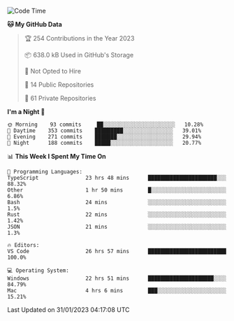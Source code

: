 <!--START_SECTION:waka-->
![Code Time](http://img.shields.io/badge/Code%20Time-3%2C570%20hrs%2050%20mins-blue)

**🐱 My GitHub Data** 

> 🏆 254 Contributions in the Year 2023
 > 
> 📦 638.0 kB Used in GitHub's Storage 
 > 
> 🚫 Not Opted to Hire
 > 
> 📜 14 Public Repositories 
 > 
> 🔑 61 Private Repositories  
 > 
**I'm a Night 🦉** 

```text
🌞 Morning    93 commits     ██░░░░░░░░░░░░░░░░░░░░░░░   10.28% 
🌆 Daytime    353 commits    █████████░░░░░░░░░░░░░░░░   39.01% 
🌃 Evening    271 commits    ███████░░░░░░░░░░░░░░░░░░   29.94% 
🌙 Night      188 commits    █████░░░░░░░░░░░░░░░░░░░░   20.77%

```


📊 **This Week I Spent My Time On** 

```text
💬 Programming Languages: 
TypeScript               23 hrs 48 mins      ██████████████████████░░░   88.32% 
Other                    1 hr 50 mins        █░░░░░░░░░░░░░░░░░░░░░░░░   6.86% 
Bash                     24 mins             ░░░░░░░░░░░░░░░░░░░░░░░░░   1.5% 
Rust                     22 mins             ░░░░░░░░░░░░░░░░░░░░░░░░░   1.42% 
JSON                     21 mins             ░░░░░░░░░░░░░░░░░░░░░░░░░   1.3%

🔥 Editors: 
VS Code                  26 hrs 57 mins      █████████████████████████   100.0%

💻 Operating System: 
Windows                  22 hrs 51 mins      █████████████████████░░░░   84.79% 
Mac                      4 hrs 6 mins        ███░░░░░░░░░░░░░░░░░░░░░░   15.21%

```


 Last Updated on 31/01/2023 04:17:08 UTC
<!--END_SECTION:waka-->

